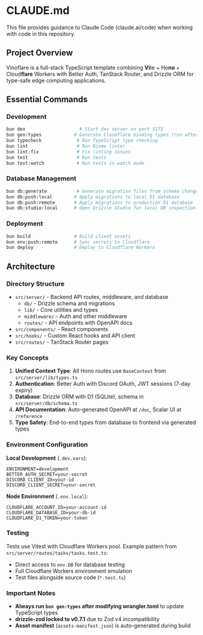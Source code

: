 # CLAUDE.md

This file provides guidance to Claude Code (claude.ai/code) when working with code in this repository.

## Project Overview

Vinoflare is a full-stack TypeScript template combining **Vi**te + Ho**no** + Cloud**flare** Workers with Better Auth, TanStack Router, and Drizzle ORM for type-safe edge computing applications.

## Essential Commands

### Development
```bash
bun dev                    # Start dev server on port 5173
bun gen:types            # Generate Cloudflare binding types (run after API changes)
bun typecheck             # Run TypeScript type checking
bun lint                  # Run Biome linter
bun lint:fix              # Fix linting issues
bun test                  # Run tests
bun test:watch            # Run tests in watch mode
```

### Database Management
```bash
bun db:generate           # Generate migration files from schema changes
bun db:push:local        # Apply migrations to local D1 database
bun db:push:remote       # Apply migrations to production D1 database
bun db:studio:local      # Open Drizzle Studio for local DB inspection
```

### Deployment
```bash
bun build                # Build client assets
bun env:push:remote      # Sync secrets to Cloudflare
bun deploy               # Deploy to Cloudflare Workers
```

## Architecture

### Directory Structure
- `src/server/` - Backend API routes, middleware, and database
  - `db/` - Drizzle schema and migrations
  - `lib/` - Core utilities and types
  - `middleware/` - Auth and other middleware
  - `routes/` - API endpoints with OpenAPI docs
- `src/components/` - React components
- `src/hooks/` - Custom React hooks and API client
- `src/routes/` - TanStack Router pages

### Key Concepts

1. **Unified Context Type**: All Hono routes use `BaseContext` from `src/server/lib/types.ts`
2. **Authentication**: Better Auth with Discord OAuth, JWT sessions (7-day expiry)
3. **Database**: Drizzle ORM with D1 (SQLite), schema in `src/server/db/schema.ts`
4. **API Documentation**: Auto-generated OpenAPI at `/doc`, Scalar UI at `/reference`
5. **Type Safety**: End-to-end types from database to frontend via generated types

### Environment Configuration

**Local Development** (`.dev.vars`):
```
ENVIRONMENT=development
BETTER_AUTH_SECRET=your-secret
DISCORD_CLIENT_ID=your-id
DISCORD_CLIENT_SECRET=your-secret
```

**Node Environment** (`.env.local`):
```
CLOUDFLARE_ACCOUNT_ID=your-account-id
CLOUDFLARE_DATABASE_ID=your-db-id
CLOUDFLARE_D1_TOKEN=your-token
```

### Testing

Tests use Vitest with Cloudflare Workers pool. Example pattern from `src/server/routes/tasks/tasks.test.ts`:
- Direct access to `env.DB` for database testing
- Full Cloudflare Workers environment emulation
- Test files alongside source code (`*.test.ts`)

### Important Notes

- **Always run `bun gen:types` after modifying wrangler.toml** to update TypeScript types
- **drizzle-zod locked to v0.7.1** due to Zod v4 incompatibility
- **Asset manifest** (`assets-manifest.json`) is auto-generated during build